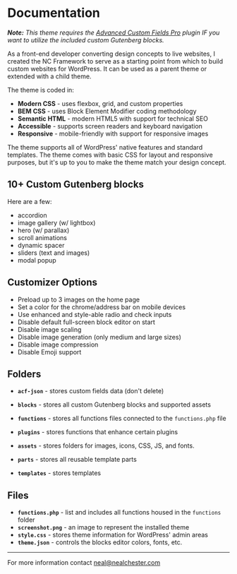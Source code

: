 # Documentation

***Note:** This theme requires the [Advanced Custom Fields Pro](https://www.advancedcustomfields.com/pro/) plugin IF you want to utilize the included custom Gutenberg blocks.*

As a front-end developer converting design concepts to live websites, I created the NC Framework to serve as a starting point from which to build custom websites for WordPress. It can be used as a parent theme or extended with a child theme. 

The theme is coded in:

* **Modern CSS** - uses flexbox, grid, and custom properties
* **BEM CSS** - uses Block Element Modifier coding methodology
* **Semantic HTML** - modern HTML5 with support for technical SEO
* **Accessible** - supports screen readers and keyboard navigation
* **Responsive** - mobile-friendly with support for responsive images

The theme supports all of WordPress' native features and standard templates. The theme comes with basic CSS for layout and responsive purposes, but it's up to you to make the theme match your design concept.


## 10+ Custom Gutenberg blocks

Here are a few:

  * accordion
  * image gallery (w/ lightbox)
  * hero (w/ parallax)
  * scroll animations
  * dynamic spacer
  * sliders (text and images)
  * modal popup

## Customizer Options

  * Preload up to 3 images on the home page
  * Set a color for the chrome/address bar on mobile devices
  * Use enhanced and style-able radio and check inputs
  * Disable default full-screen block editor on start
  * Disable image scaling
  * Disable image generation (only medium and large sizes)
  * Disable image compression
  * Disable Emoji support


## Folders

* **`acf-json`** - stores custom fields data (don't delete)
* **`blocks`** - stores all custom Gutenberg blocks and supported assets

* **`functions`** - stores all functions files connected to the `functions.php` file
* **`plugins`** - stores functions that enhance certain plugins

* **`assets`** - stores folders for images, icons, CSS, JS, and fonts.
* **`parts`** - stores all reusable template parts
* **`templates`** - stores templates

## Files

* **`functions.php`** - list and includes all functions housed in the `functions` folder 
* **`screenshot.png`** - an image to represent the installed theme
* **`style.css`** - stores theme information for WordPress' admin areas
* **`theme.json`** - controls the blocks editor colors, fonts, etc.

***

For more information contact neal@nealchester.com